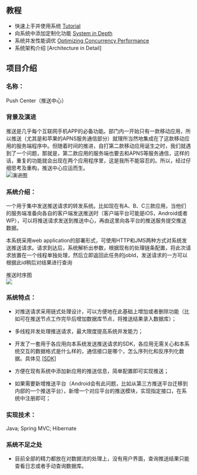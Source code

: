 ## 教程
+ 快速上手并使用系统 [Tutorial](https://github.com/HAND-MAS/PushCenter/wiki/Tutorial)
+ 向系统中添加定制化功能 [System in Depth](https://github.com/HAND-MAS/PushCenter/wiki/System-in-Depth)
+ 系统并发性能调优 [Optimizing Concurrency Performance](https://github.com/HAND-MAS/PushCenter/wiki/Optimizing-Concurrency-Performance)
+ 系统架构介绍 [Architecture in Detail]  

## 项目介绍
### 名称：
Push Center（推送中心）   

### 背景及演进
推送是几乎每个互联网手机APP的必备功能。部门内一开始只有一款移动应用，所以推送（尤其是和苹果的APNS服务通信部分）就理所当然地集成在了这款移动应用的服务端程序中。但随着时间的推进，自打第二款移动应用诞生之时，我们就遇到了一个问题，那就是，第二款应用的服务端也要去和APNS等服务通信，这样的话，重复的功能就会出现在两个应用程序里，这是我所不能容忍的。所以，经过仔细思考及重构，推送中心应运而生。  
![演进图](http://dl.iteye.com/upload/picture/pic/129359/e60ad92d-1b56-33b4-b90c-2e7bf3a1484f.jpeg)

### 系统介绍：
一个用于集中发送推送请求的转发系统。比如现在有A、B、C三款应用，当他们的服务端准备向各自的客户端发送推送时（客户端平台可能是iOS，Android或者WP），可以将推送请求发送到推送中心，再由这里向各平台的推送服务提交推送数据。  

本系统采用web application的部署形式，可使用HTTP和JMS两种方式对系统发送推送请求。请求到达后，系统解析出参数，根据现有的处理链条配置，将此次请求放置在一个线程单独处理，然后立即返回此任务的jobId，发送请求的一方可以根据此id稍后对结果进行查询  

推送时序图  
<img src="http://dl.iteye.com/upload/picture/pic/129315/116d7024-5c37-36c7-8268-3764c4259d2d.png"/>


### 系统特点：
+ 对推送请求采用链式处理设计，可以方便地在此基础上增加或者删除功能（比如可在推送节点工作完毕后增加数据库节点，将推送结果录入数据库）；

+ 多线程并发处理推送请求，最大限度提高系统并发能力；  

+ 开发了一套用于各应用向本系统发送推送请求的SDK，各应用无需关心和本系统交互的数据格式是什么样的，通信接口是哪个，怎么序列化和反序列化数据。具体见 [[SDK](https://github.com/HAND-MAS/mas-service-sdk)]

+ 方便在现有系统中添加新应用的推送信息，简单配置即可实现推送；  

+ 如果需要新增推送平台（Android会有此问题，比如从第三方推送平台迁移到内部的一个推送平台），新增一个对应平台的推送模块，实现指定接口，在系统中注册即可；  

### 实现技术：
Java; Spring MVC; Hibernate  
    
### 系统不足之处
+ 目前全部的精力都放在对数据流的处理上，没有用户界面，查询推送结果只能查看日志或者手动查询数据库。




